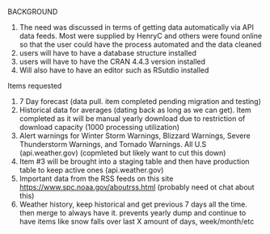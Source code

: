 BACKGROUND
  1) The need was discussed in terms of getting data automatically via API data feeds. Most were supplied by HenryC and others were found online so that the user could have the process automated and the data cleaned
  2) users will have to have a database structure installed
  3) users will have to have the CRAN 4.4.3 version installed
  4) Will also have to have an editor such as RSutdio installed

Items requested
1) 7 Day forecast (data pull. item completed pending migration and testing)
2) Historical data for averages (dating back as long as we can get). Item completed as it will be manual yearly download due to restriction of download capacity (1000 processing utilization)
3) Alert warnings for Winter Storm Warnings, Blizzard Warnings, Severe Thunderstorm Warnings, and Tornado Warnings. All U.S (api.weather.gov) (copmleted but likely want to cut this down)
4) Item #3 will be brought into a staging table and then have production table to keep active ones (api.weather.gov)
5) Important data from the RSS feeds on this site https://www.spc.noaa.gov/aboutrss.html (probably need ot chat about this) 
6) Weather history, keep historical and get previous 7 days all the time. then merge to always have it. prevents yearly dump and continue to have items like snow falls over last X amount of days, week/month/etc
